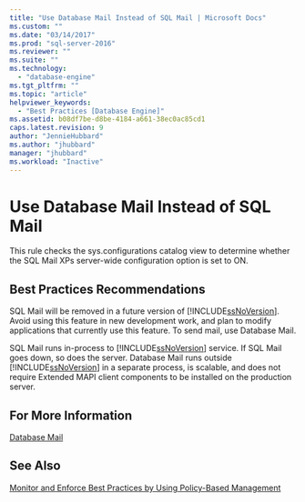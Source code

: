 ```yaml
---
title: "Use Database Mail Instead of SQL Mail | Microsoft Docs"
ms.custom: ""
ms.date: "03/14/2017"
ms.prod: "sql-server-2016"
ms.reviewer: ""
ms.suite: ""
ms.technology: 
  - "database-engine"
ms.tgt_pltfrm: ""
ms.topic: "article"
helpviewer_keywords: 
  - "Best Practices [Database Engine]"
ms.assetid: b08df7be-d8be-4184-a661-38ec0ac85cd1
caps.latest.revision: 9
author: "JennieHubbard"
ms.author: "jhubbard"
manager: "jhubbard"
ms.workload: "Inactive"
---
```

# Use Database Mail Instead of SQL Mail
  This rule checks the sys.configurations catalog view to determine whether the SQL Mail XPs server-wide configuration option is set to ON.  
  
## Best Practices Recommendations  
 SQL Mail will be removed in a future version of [!INCLUDE[ssNoVersion](../../includes/ssnoversion-md.md)]. Avoid using this feature in new development work, and plan to modify applications that currently use this feature. To send mail, use Database Mail.  
  
 SQL Mail runs in-process to [!INCLUDE[ssNoVersion](../../includes/ssnoversion-md.md)] service. If SQL Mail goes down, so does the server. Database Mail runs outside [!INCLUDE[ssNoVersion](../../includes/ssnoversion-md.md)] in a separate process, is scalable, and does not require Extended MAPI client components to be installed on the production server.  
  
## For More Information  
 [Database Mail](../../relational-databases/database-mail/database-mail.md)  
  
## See Also  
 [Monitor and Enforce Best Practices by Using Policy-Based Management](../../relational-databases/policy-based-management/monitor-and-enforce-best-practices-by-using-policy-based-management.md)  
  
  
